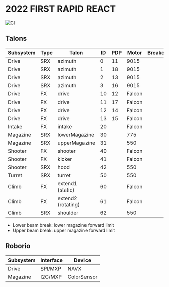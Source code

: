 # 2022 FIRST RAPID REACT

[![CI](https://github.com/strykeforce/rapidreact/actions/workflows/main.yml/badge.svg)](https://github.com/strykeforce/rapidreact/actions/workflows/main.yml)

## Talons

| Subsystem | Type | Talon           | ID  | PDP | Motor  | Breaker |
| --------- | ---- | ----------------- | --- | --- | ------ | ------- |
| Drive     | SRX  | azimuth           | 0   |  11 | 9015   |         |
| Drive     | SRX  | azimuth           | 1   |  18 | 9015   |         |
| Drive     | SRX  | azimuth           | 2   |  13 | 9015   |         |
| Drive     | SRX  | azimuth           | 3   |  16 | 9015   |         |
| Drive     | FX   | drive             | 10  |  12 | Falcon |         |
| Drive     | FX   | drive             | 11  |  17 | Falcon |         |
| Drive     | FX   | drive             | 12  |  14 | Falcon |         |
| Drive     | FX   | drive             | 13  |  15 | Falcon |         |
| Intake    | FX   | intake            | 20  |     | Falcon |         |
| Magazine  | SRX  | lowerMagazine     | 30  |     | 775    |         |
| Magazine  | SRX  | upperMagazine     | 31  |     | 550    |         |
| Shooter   | FX   | shooter           | 40  |     | Falcon |         |
| Shooter   | FX   | kicker            | 41  |     | Falcon |         |
| Shooter   | SRX  | hood              | 42  |     | 550    |         |
| Turret    | SRX  | turret            | 50  |     | 550    |         |
| Climb     | FX   | extend1 (static)  | 60  |     | Falcon |         |
| Climb     | FX   | extend2 (rotating)| 61  |     | Falcon |         |
| Climb     | SRX  | shoulder          | 62  |     | 550    |         |

* Lower beam break: lower magazine forward limit
* Upper beam break: upper magazine forward limit

## Roborio

| Subsystem | Interface | Device      |
| --------- | --------- | ----------- |
| Drive     | SPI/MXP   | NAVX        |
| Magazine  | I2C/MXP   | ColorSensor |

